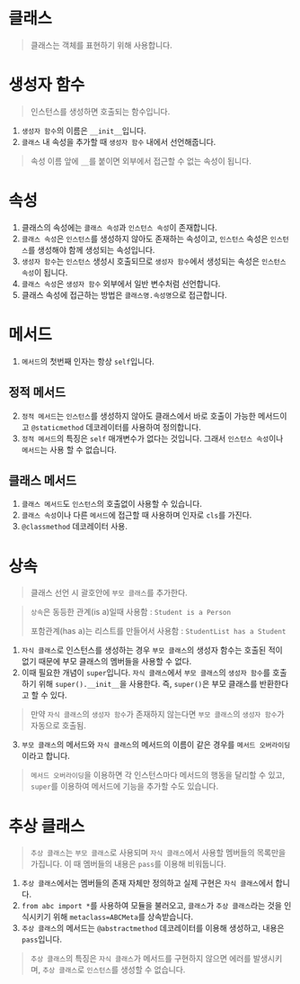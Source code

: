 # 클래스
> 클래스는 객체를 표현하기 위해 사용합니다.

# 생성자 함수
> 인스턴스를 생성하면 호출되는 함수입니다.
1. `생성자 함수`의 이름은 `__init__`입니다.
2. `클래스` 내 속성을 추가할 때 `생성자 함수` 내에서 선언해줍니다.
> 속성 이름 앞에 `__`를 붙이면 외부에서 접근할 수 없는 속성이 됩니다.

# 속성
1. 클래스의 속성에는 `클래스 속성`과 `인스턴스 속성`이 존재합니다.
2. `클래스 속성`은 `인스턴스`를 생성하지 않아도 존재하는 속성이고, `인스턴스` 속성은 `인스턴스`를 생성해야 함께 생성되는 속성입니다.
3. `생성자 함수`는 `인스턴스` 생성시 호출되므로 `생성자 함수`에서 생성되는 속성은 `인스턴스 속성`이 됩니다.
4. `클래스 속성`은 `생성자 함수` 외부에서 일반 변수처럼 선언합니다.
5. 클래스 속성에 접근하는 방법은 `클래스명.속성명`으로 접근합니다. 
# 메서드
1. `메서드`의 첫번째 인자는 항상 `self`입니다.
## 정적 메서드
2. `정적 메서드`는 `인스턴스`를 생성하지 않아도 클래스에서 바로 호출이 가능한 메서드이고 `@staticmethod` 데코레이터를 사용하여 정의합니다.
3. `정적 메서드`의 특징은 `self` 매개변수가 없다는 것입니다. 그래서 `인스턴스 속성`이나 `메서드`는 사용 할 수 없습니다.
## 클래스 메서드
1. `클래스 메서드`도 `인스턴스`의 호출없이 사용할 수 있습니다.
2. `클래스 속성`이나 다른 `메서드`에 접근할 때 사용하며 인자로 `cls`를 가진다.
3. `@classmethod` 데코레이터 사용.

# 상속
> 클래스 선언 시 괄호안에 `부모 클래스`를 추가한다.

> `상속`은 동등한 관계(is a)일때 사용함 : `Student is a Person`
> 
> 포함관계(has a)는 리스트를 만들어서 사용함 : `StudentList has a Student`

1. `자식 클래스`로 인스턴스를 생성하는 경우 `부모 클래스`의 생성자 함수는 호출된 적이 없기 때문에 부모 클래스의 멤버들을 사용할 수 없다.
2. 이때 필요한 개념이 `super`입니다. `자식 클래스`에서 `부모 클래스`의 `생성자 함수`를 호출하기 위해 `super().__init__`을 사용한다. 즉, `super()`은 부모 클래스를 반환한다고 할 수 있다.
> 만약 `자식 클래스`의 `생성자 함수`가 존재하지 않는다면 `부모 클래스`의 `생성자 함수`가 자동으로 호출됨.
3. `부모 클래스`의 메서드와 `자식 클래스`의 메서드의 이름이 같은 경우를 `메서드 오버라이딩`이라고 합니다.
> `메서드 오버라이딩`을 이용하면 각 인스턴스마다 메서드의 행동을 달리할 수 있고, `super`를 이용하여 메서드에 기능을 추가할 수도 있습니다.

# 추상 클래스
> `추상 클래스`는 `부모 클래스`로 사용되며 `자식 클래스`에서 사용할 멤버들의 목록만을 가집니다. 이 때 멤버들의 내용은 `pass`를 이용해 비워둡니다.
1. `추상 클래스`에서는 멤버들의 존재 자체만 정의하고 실제 구현은 `자식 클래스`에서 합니다.
2. `from abc import *`를 사용하여 모듈을 불러오고, `클래스`가 `추상 클래스`라는 것을 인식시키기 위해 `metaclass=ABCMeta`를 상속받습니다.
3. `추상 클래스`의 메서드는 `@abstractmethod` 데코레이터를 이용해 생성하고, 내용은 `pass`입니다.
> `추상 클래스`의 특징은 `자식 클래스`가 메서드를 구현하지 않으면 에러를 발생시키며, `추상 클래스`로 `인스턴스`를 생성할 수 없습니다.